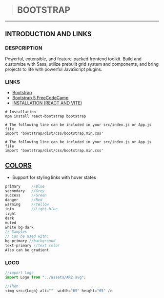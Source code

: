 
> # BOOTSTRAP
---

## INTRODUCTION AND LINKS
### DESPCRIPTION
Powerful, extensible, and feature-packed frontend toolkit. Build and customize with Sass, utilize prebuilt grid system and components, and bring projects to life with powerful JavaScript plugins.
### LINKS
- [Bootstrap](https://getbootstrap.com/)
- [Bootstrap 5 FreeCodeCamp](https://www.youtube.com/watch?v=QCw0L6FupQ0&t=4649s)
- [INSTALLATION (REACT AND VITE)](https://react-bootstrap.github.io/)

```
# Installation
npm install react-bootstrap bootstrap

# The following line can be included in your src/index.js or App.js file
import 'bootstrap/dist/css/bootstrap.min.css'

# The following line can be included in your src/index.js or App.js file
import 'bootstrap/dist/css/bootstrap.min.css'
```


## [COLORS](https://getbootstrap.com/docs/4.0/utilities/colors/)
- Support for styling links with hover states
```js
primary     //Blue
secondary   //Grey
success     //Green
danger      //Red
warning     //Yellow
info        //Light-blue
light
dark
muted
white bg-dark
// Samples
// Can be used with:
bg-primary //background
text-primary //text color
Also can be gradient.
```

### LOGO
```js
//import Logo
import Logo from "../assets/AR2.svg";

//Then
<img src={Logo} alt=""  width="65" height="65" />
```

